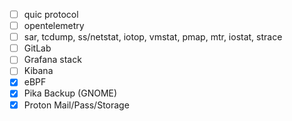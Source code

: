 - [ ] quic protocol
- [ ] opentelemetry
- [ ] sar, tcdump, ss/netstat, iotop, vmstat,  pmap, mtr, iostat, strace
- [ ] GitLab
- [ ] Grafana stack
- [ ] Kibana
- [x] eBPF
- [x] Pika Backup (GNOME)
- [x] Proton Mail/Pass/Storage